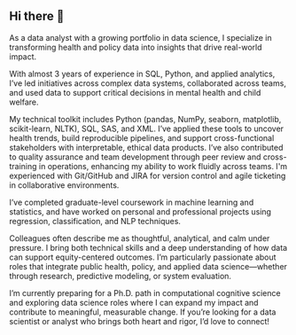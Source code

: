 ## Hi there 👋

As a data analyst with a growing portfolio in data science, I specialize in transforming health and policy data into insights that drive real-world impact. 

With almost 3 years of experience in SQL, Python, and applied analytics, I’ve led initiatives across complex data systems, collaborated across teams, and used data to support critical decisions in mental health and child welfare.

My technical toolkit includes Python (pandas, NumPy, seaborn, matplotlib, scikit-learn, NLTK), SQL, SAS, and XML. I’ve applied these tools to uncover health trends, build reproducible pipelines, and support cross-functional stakeholders with interpretable, ethical data products. I’ve also contributed to quality assurance and team development through peer review and cross-training in operations, enhancing my ability to work fluidly across teams. I'm experienced with Git/GitHub and JIRA for version control and agile ticketing in collaborative environments.

I’ve completed graduate-level coursework in machine learning and statistics, and have worked on personal and professional projects using regression, classification, and NLP techniques.

Colleagues often describe me as thoughtful, analytical, and calm under pressure. I bring both technical skills and a deep understanding of how data can support equity-centered outcomes. I’m particularly passionate about roles that integrate public health, policy, and applied data science—whether through research, predictive modeling, or system evaluation.

I’m currently preparing for a Ph.D. path in computational cognitive science and exploring data science roles where I can expand my impact and contribute to meaningful, measurable change. If you’re looking for a data scientist or analyst who brings both heart and rigor, I’d love to connect! 

